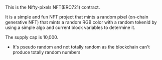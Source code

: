 This is the Nifty-pixels NFT(ERC721) contract. 

It is a simple and fun NFT project that mints a random pixel (on-chain generative NFT) that mints a random RGB color with a random tokenId by using a simple 
algo and current block variables to determine it. 

The supply cap is 10,000.

* It's pseudo random and not totally random as the blockchain can't produce totally random numbers


